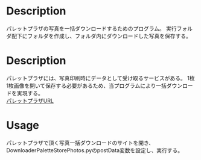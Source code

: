 Description
====

パレットプラザの写真を一括ダウンロードするためのプログラム。
実行フォルダ配下にフォルダを作成し、フォルダ内にダウンロードした写真を保存する。

# Description
パレットプラザには、写真印刷時にデータとして受け取るサービスがある。
1枚1枚画像を開いて保存する必要があるため、当プログラムにより一括ダウンロードを実現する。  
[パレットプラザURL](https://www.80210.com/)

# Usage
パレットプラザで頂く写真一括ダウンロードのサイトを開き、DownloaderPaletteStorePhotos.pyのpostData変数を設定し、実行する。

